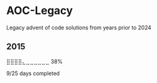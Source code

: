 # AOC-Legacy
Legacy advent of code solutions from years prior to 2024

## 2015
⣿⣿⣿⣿⣄⣀⣀⣀⣀⣀⣀ 38%

9/25 days completed
